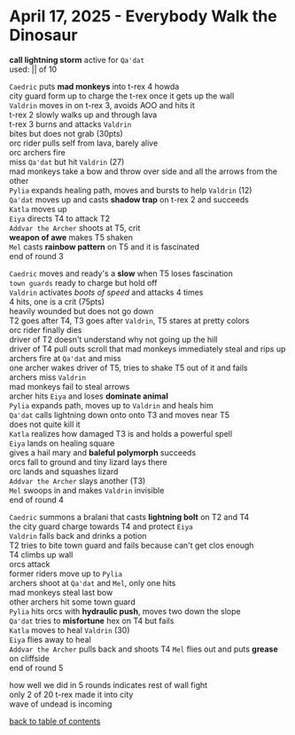 # April 17, 2025 - Everybody Walk the Dinosaur

**call lightning storm** active for `Qa'dat`  
used: ||  of 10  

`Caedric` puts **mad monkeys** into t-rex 4 howda  
city guard form up to charge the t-rex once it gets up the wall  
`Valdrin` moves in on t-rex 3, avoids AOO and hits it  
t-rex 2 slowly walks up and through lava  
t-rex 3 burns and attacks `Valdrin`  
bites but does not grab (30pts)  
orc rider pulls self from lava, barely alive  
orc archers fire  
miss `Qa'dat` but hit `Valdrin` (27)  
mad monkeys take a bow and throw over side and all the arrows from the other  
`Pylia` expands healing path, moves and bursts to help `Valdrin` (12)  
`Qa'dat` moves up and casts **shadow trap** on t-rex 2 and succeeds  
`Katla` moves up  
`Eiya` directs T4 to attack T2  
`Addvar the Archer` shoots at T5, crit  
**weapon of awe** makes T5 shaken  
`Mel` casts **rainbow pattern** on T5 and it is fascinated  
end of round 3  

`Caedric` moves and ready's a **slow** when T5 loses fascination  
`town guards` ready to charge but hold off  
`Valdrin` activates _boots of speed_ and attacks 4 times    
4 hits, one is a crit (75pts)  
heavily wounded but does not go down  
T2 goes after T4, T3 goes after `Valdrin`, T5 stares at pretty colors  
orc rider finally dies  
driver of T2 doesn't understand why not going up the hill  
driver of T4 pull outs scroll that mad monkeys immediately steal and rips up  
archers fire at `Qa'dat` and miss  
one archer wakes driver of T5, tries to shake T5 out of it and fails  
archers miss `Valdrin`  
mad monkeys fail to steal arrows   
archer hits `Eiya` and loses **dominate animal**  
`Pylia` expands path, moves up to `Valdrin` and heals him  
`Qa'dat` calls lightning down onto onto T3 and moves near T5  
does not quite kill it  
`Katla` realizes how damaged T3 is and holds a powerful spell  
`Eiya` lands on healing square  
gives a hail mary and **baleful polymorph** succeeds    
orcs fall to ground and tiny lizard lays there  
orc lands and squashes lizard  
`Addvar the Archer` slays another (T3)  
`Mel` swoops in and makes `Valdrin` invisible  
end of round 4  

`Caedric` summons a bralani that casts **lightning bolt** on T2 and T4  
the city guard charge towards T4 and protect `Eiya`  
`Valdrin` falls back and drinks a potion  
T2 tries to bite town guard and fails because can't get clos enough  
T4 climbs up wall  
orcs attack  
former riders move up to `Pylia`  
archers shoot at `Qa'dat` and `Mel`, only one hits    
mad monkeys steal last bow  
other archers hit some town guard  
`Pylia` hits orcs with **hydraulic push**, moves two down the slope  
`Qa'dat` tries to **misfortune** hex on T4 but fails  
`Katla` moves to heal `Valdrin` (30)  
`Eiya` flies away to heal  
`Addvar the Archer` pulls back and shoots T4
`Mel` flies out and puts **grease** on cliffside    
end of round 5  

how well we did in 5 rounds indicates rest of wall fight  
only 2 of 20 t-rex made it into city  
wave of undead is incoming  


[back to table of contents](/sessions/README.md)
